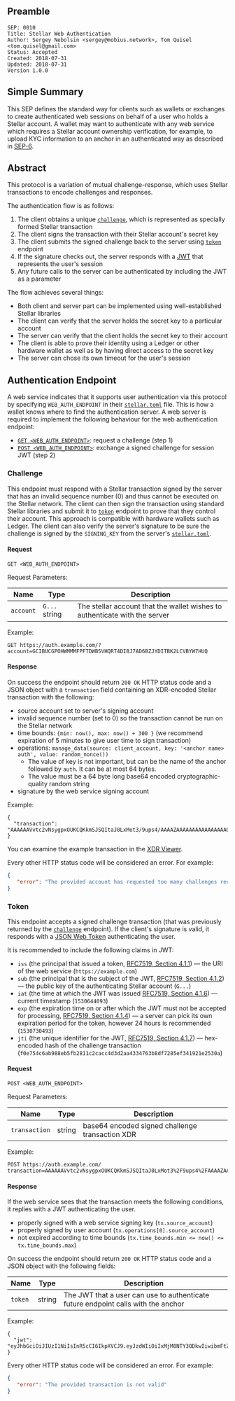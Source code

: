 ## Preamble

```
SEP: 0010
Title: Stellar Web Authentication
Author: Sergey Nebolsin <sergey@mobius.network>, Tom Quisel <tom.quisel@gmail.com>
Status: Accepted
Created: 2018-07-31
Updated: 2018-07-31
Version 1.0.0
```

## Simple Summary

This SEP defines the standard way for clients such as wallets or exchanges to create authenticated web sessions on behalf of a user who holds a Stellar account. A wallet may want to authenticate with any web service which requires a Stellar account ownership verification, for example, to upload KYC information to an anchor in an authenticated way as described in [SEP-6](sep-0006.md).

## Abstract

This protocol is a variation of mutual challenge-response, which uses Stellar transactions to encode challenges and responses.

The authentication flow is as follows:

1. The client obtains a unique [`challenge`](#challenge), which is represented as specially formed Stellar transaction
1. The client signs the transaction with their Stellar account's secret key
1. The client submits the signed challenge back to the server using [`token`](#token) endpoint
1. If the signature checks out, the server responds with a [JWT](jwt.io) that represents the user's session
1. Any future calls to the server can be authenticated by including the JWT as a parameter

The flow achieves several things:

* Both client and server part can be implemented using well-established Stellar libraries
* The client can verify that the server holds the secret key to a particular account
* The server can verify that the client holds the secret key to their account
* The client is able to prove their identity using a Ledger or other hardware wallet as well as by having direct access to the secret key
* The server can chose its own timeout for the user's session

## Authentication Endpoint

A web service indicates that it supports user authentication via this protocol by specifying `WEB_AUTH_ENDPOINT` in their [`stellar.toml`](sep-0001.md) file. This is how a wallet knows where to find the authentication server. A web server is required to implement the following behaviour for the web authentication endpoint:

* [`GET <WEB_AUTH_ENDPOINT>`](#challenge): request a challenge (step 1)
* [`POST <WEB_AUTH_ENDPOINT>`](#token): exchange a signed challenge for session JWT (step 2)

### Challenge

This endpoint must respond with a Stellar transaction signed by the server that has an invalid sequence number (0) and thus cannot be executed on the Stellar network. The client can then sign the transaction using standard Stellar libraries and submit it to [`token`](#token) endpoint to prove that they control their account. This approach is compatible with hardware wallets such as Ledger. The client can also verify the server's signature to be sure the challenge is signed by the `SIGNING_KEY` from the server's [`stellar.toml`](sep-0001.md).

#### Request

```
GET <WEB_AUTH_ENDPOINT>
```

Request Parameters:

Name      | Type          | Description
----------|---------------|------------
`account` | `G...` string | The stellar account that the wallet wishes to authenticate with the server

Example:

```
GET https://auth.example.com/?account=GCIBUCGPOHWMMMFPFTDWBSVHQRT4DIBJ7AD6BZJYDITBK2LCVBYW7HUQ
```

#### Response

On success the endpoint should return `200 OK` HTTP status code and a JSON object with a `transaction` field containing an XDR-encoded Stellar transaction with the following:

* source account set to server's signing account
* invalid sequence number (set to 0) so the transaction cannot be run on the Stellar network
* time bounds: `{min: now(), max: now() + 300 }` (we recommend expiration of 5 minutes to give user time to sign transaction)
* operations: `manage_data(source: client_account, key: '<anchor name> auth', value: random_nonce())`
  * The value of key is not important, but can be the name of the anchor followed by `auth`. It can be at most 64 bytes.
  * The value must be a 64 byte long base64 encoded cryptographic-quality random string
* signature by the web service signing account

Example:
```
{
  "transaction": "AAAAAAVvtc2vNsygpxOUKCQKkmSJSQItaJ0LxMot3/9ups4/AAAAZAAAAAAAAAAAAAAAAQAAAABbV2YRAAAAAFtXZz0AAAAAAAAAAQAAAAEAAAAAoOOOGwQOwcfc0Wkr/b5MvcKvpqBuuP2CKfo1s/BCaN4AAAAKAAAAEGV4YW1wbGUuY29tIGF1dGgAAAABAAAAQEdaRUx1aU4zbHRjemdFR2xGU24yU2ZVVGFDVnkxMXM1aWNiMkxCSXc0dUZvd2lnQnliNFRUOFdoeklGdXdybmsAAAAAAAAAAW6mzj8AAABAXnnkROpP31vlXYpoa942wXIV7m9CrB3M+8TvJg5Fv+nVNEHABbwnxjKBnGidx2OmhhXLkyoYK0BPxe3RI7nbDQ=="
}
```

You can examine the example transaction in the [XDR Viewer](https://www.stellar.org/laboratory/#xdr-viewer?input=AAAAAAVvtc2vNsygpxOUKCQKkmSJSQItaJ0LxMot3%2F9ups4%2FAAAAZAAAAAAAAAAAAAAAAQAAAABbV2YRAAAAAFtXZz0AAAAAAAAAAQAAAAEAAAAAoOOOGwQOwcfc0Wkr%2Fb5MvcKvpqBuuP2CKfo1s%2FBCaN4AAAAKAAAAEGV4YW1wbGUuY29tIGF1dGgAAAABAAAAQEdaRUx1aU4zbHRjemdFR2xGU24yU2ZVVGFDVnkxMXM1aWNiMkxCSXc0dUZvd2lnQnliNFRUOFdoeklGdXdybmsAAAAAAAAAAW6mzj8AAABAXnnkROpP31vlXYpoa942wXIV7m9CrB3M%2B8TvJg5Fv%2BnVNEHABbwnxjKBnGidx2OmhhXLkyoYK0BPxe3RI7nbDQ%3D%3D&type=TransactionEnvelope).

Every other HTTP status code will be considered an error. For example:

```json
{
   "error": "The provided account has requested too many challenges recently. Try again later."
}
```

### Token

This endpoint accepts a signed challenge transaction (that was previously returned by the [`challenge`](#challenge) endpoint). If the client's signature is valid, it responds with a [JSON Web Token](https://jwt.io/) authenticating the user.

It is recommended to include the following claims in JWT:
* `iss` (the principal that issued a token, [RFC7519, Section 4.1.1](https://tools.ietf.org/html/rfc7519#section-4.1.1)) — the URI of the web service (`https://example.com`)
* `sub` (the principal that is the subject of the JWT, [RFC7519, Section 4.1.2](https://tools.ietf.org/html/rfc7519#section-4.1.2)) — the public key of the authenticating Stellar account (`G...`)
* `iat` (the time at which the JWT was issued [RFC7519, Section 4.1.6](https://tools.ietf.org/html/rfc7519#section-4.1.6)) — current timestamp (`1530644093`)
* `exp` (the expiration time on or after which the JWT must not be accepted for processing, [RFC7519, Section 4.1.4](https://tools.ietf.org/html/rfc7519#section-4.1.4)) — a server can pick its own expiration period for the token, however 24 hours is recommended (`1530730493`)
* `jti` (the unique identifier for the JWT, [RFC7519, Section 4.1.7](https://tools.ietf.org/html/rfc7519#section-4.1.7)) — hex-encoded hash of the challenge transaction (`f0e754c6ab988eb5fb2811c2cacc4d3d2aa4334763b8df7285ef341921e2530a`)

#### Request

```
POST <WEB_AUTH_ENDPOINT>
```

Request Parameters:

Name          | Type   | Description
--------------|--------|------------
`transaction` | string | base64 encoded signed challenge transaction XDR

Example:

```
POST https://auth.example.com/
transaction=AAAAAAVvtc2vNsygpxOUKCQKkmSJSQItaJ0LxMot3%2F9ups4%2FAAAAZAAAAAAAAAAAAAAAAQAAAABbV2YRAAAAAFtXZz0AAAAAAAAAAQAAAAEAAAAAoOOOGwQOwcfc0Wkr%2Fb5MvcKvpqBuuP2CKfo1s%2FBCaN4AAAAKAAAAEGV4YW1wbGUuY29tIGF1dGgAAAABAAAAQEdaRUx1aU4zbHRjemdFR2xGU24yU2ZVVGFDVnkxMXM1aWNiMkxCSXc0dUZvd2lnQnliNFRUOFdoeklGdXdybmsAAAAAAAAAAm6mzj8AAABAXnnkROpP31vlXYpoa942wXIV7m9CrB3M%2B8TvJg5Fv%2BnVNEHABbwnxjKBnGidx2OmhhXLkyoYK0BPxe3RI7nbDfBCaN4AAABAUXBXcDtzjrKjNcQ%2FMLYPTHkh6%2F5VXhMQ6LIbX2cpHwwNqi%2FugsnXLkVCcmSrhSaxZ1OZF38VVWObu%2BhDYj4SAw%3D%3D
```

#### Response

If the web service sees that the transaction meets the following conditions, it replies with a JWT authenticating the user.

* properly signed with a web service signing key (`tx.source_account`)
* properly signed by user account (`tx.operations[0].source_account`)
* not expired according to time bounds (`tx.time_bounds.min <= now() <= tx.time_bounds.max`)

On success the endpoint should return `200 OK` HTTP status code and a JSON object with the following fields:

Name    | Type   | Description
--------|--------|------------
`token` | string | The JWT that a user can use to authenticate future endpoint calls with the anchor

Example:

```
{
  "jwt": "eyJhbGciOiJIUzI1NiIsInR5cCI6IkpXVCJ9.eyJzdWIiOiIxMjM0NTY3ODkwIiwibmFtZSI6IkpvaG4gRG9lIiwiaWF0IjoxNTE2MjM5MDIyfQ.SflKxwRJSMeKKF2QT4fwpMeJf36POk6yJV_adQssw5c"
}
```

Every other HTTP status code will be considered an error. For example:

```json
{
   "error": "The provided transaction is not valid"
}
```
